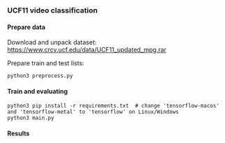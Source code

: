 ### UCF11 video classification

#### Prepare data

Download and unpack dataset:  
https://www.crcv.ucf.edu/data/UCF11_updated_mpg.rar

Prepare train and test lists:
```
python3 preprocess.py
```

#### Train and evaluating

```
python3 pip install -r requirements.txt  # change 'tensorflow-macos' and 'tensorflow-metal' to 'tensorflow' on Linux/Windows
python3 main.py
```

#### Results


